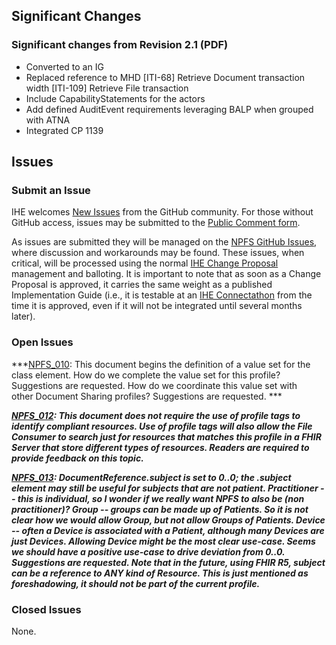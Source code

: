 ## Significant Changes

### Significant changes from Revision 2.1 (PDF)

- Converted to an IG
- Replaced reference to MHD [ITI-68] Retrieve Document transaction width [ITI-109] Retrieve File transaction 
- Include CapabilityStatements for the actors
- Add defined AuditEvent requirements leveraging BALP when grouped with ATNA
- Integrated CP 1139

## Issues

### Submit an Issue

IHE welcomes [New Issues](https://github.com/IHE/ITI.NPFS/issues/new/choose) from the GitHub community. 
For those without GitHub access, issues may be submitted to the [Public Comment form](https://www.ihe.net/resources/public_comment/).

As issues are submitted they will be managed on the [NPFS GitHub Issues](https://github.com/IHE/ITI.NPFS/issues), where discussion and workarounds may be found. These issues, when critical, will be processed using the normal [IHE Change Proposal](https://wiki.ihe.net/index.php/Category:CPs) management and balloting. 
It is important to note that as soon as a Change Proposal is approved, it carries the same weight as a published Implementation Guide (i.e., it is testable at an [IHE Connectathon](https://www.ihe.net/participate/connectathon/) from the time it is approved, even if it will not be integrated until several months later).

### Open Issues

***[NPFS_010](https://github.com/IHE/ITI.NPFS/issues/5): This document begins the definition of a value set for the
class element. How do we complete the value set for this profile?
Suggestions are requested. How do we coordinate this value set with
other Document Sharing profiles? Suggestions are requested. ***

***[NPFS_012](https://github.com/IHE/ITI.NPFS/issues/6): This document does not require the use of profile tags to
identify compliant resources. Use of profile tags will also allow the
File Consumer to search just for resources that matches this profile in
a FHIR Server that store different types of resources. Readers are
required to provide feedback on this topic.***

***[NPFS_013](https://github.com/IHE/ITI.NPFS/issues/8): DocumentReference.subject is set to 0..0; the .subject element may still be useful for subjects that are not patient. Practitioner -- this is individual, so I wonder if we really want NPFS to also be (non practitioner)?
Group -- groups can be made up of Patients. So it is not clear how we would allow Group, but not allow Groups of Patients.
Device -- often a Device is associated with a Patient, although many Devices are just Devices. Allowing Device might be the most clear use-case.
Seems we should have a positive use-case to drive deviation from 0..0. Suggestions are requested.
Note that in the future, using FHIR R5, subject can be a reference to ANY kind of Resource. This is just mentioned as foreshadowing, it should not be part of the current profile.***

### Closed Issues

None.
